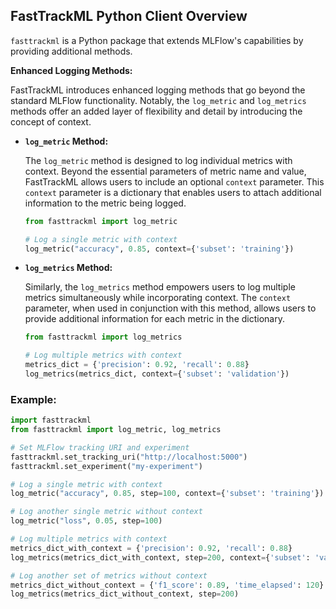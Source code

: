 
## FastTrackML Python Client Overview

`fasttrackml` is a Python package that extends MLFlow's capabilities by providing additional methods.


**Enhanced Logging Methods:**

FastTrackML introduces enhanced logging methods that go beyond the standard MLFlow functionality. Notably, the `log_metric` and `log_metrics` methods offer an added layer of flexibility and detail by introducing the concept of context.

-   **`log_metric` Method:**
    
    The `log_metric` method is designed to log individual metrics with context. Beyond the essential parameters of metric name and value, FastTrackML allows users to include an optional `context` parameter. This `context` parameter is a dictionary that enables users to attach additional information to the metric being logged.
    
    ```python
    from fasttrackml import log_metric
    
    # Log a single metric with context
    log_metric("accuracy", 0.85, context={'subset': 'training'})
    ```
    
-   **`log_metrics` Method:**
    
    Similarly, the `log_metrics` method empowers users to log multiple metrics simultaneously while incorporating context. The `context` parameter, when used in conjunction with this method, allows users to provide additional information for each metric in the dictionary. 
    
     ```python
    from fasttrackml import log_metrics 
    
    # Log multiple metrics with context 
    metrics_dict = {'precision': 0.92, 'recall': 0.88} 			
    log_metrics(metrics_dict, context={'subset': 'validation'})
    ```

    
### Example:


   ```python
   import fasttrackml
from fasttrackml import log_metric, log_metrics

# Set MLFlow tracking URI and experiment
fasttrackml.set_tracking_uri("http://localhost:5000")
fasttrackml.set_experiment("my-experiment")

# Log a single metric with context 
log_metric("accuracy", 0.85, step=100, context={'subset': 'training'})

# Log another single metric without context
log_metric("loss", 0.05, step=100)

# Log multiple metrics with context 
metrics_dict_with_context = {'precision': 0.92, 'recall': 0.88}
log_metrics(metrics_dict_with_context, step=200, context={'subset': 'validation'})

# Log another set of metrics without context
metrics_dict_without_context = {'f1_score': 0.89, 'time_elapsed': 120}
log_metrics(metrics_dict_without_context, step=200)
```